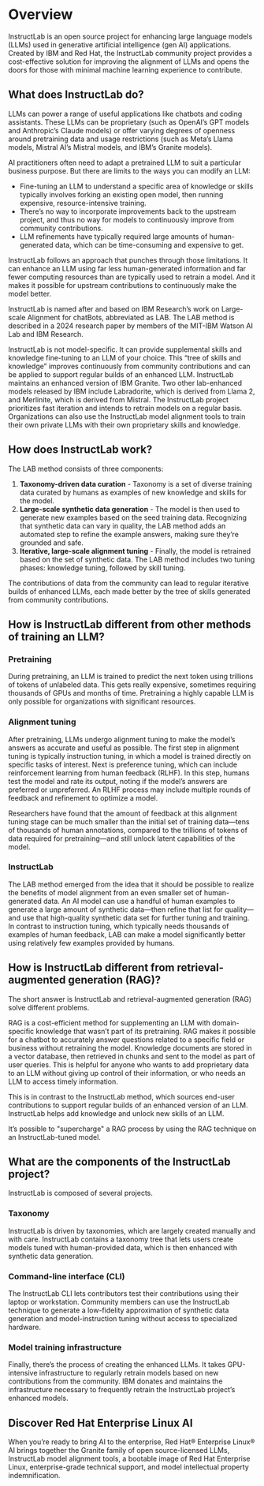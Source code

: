 # Overview

InstructLab is an open source project for enhancing large language models (LLMs) used in generative artificial intelligence (gen AI) applications. Created by IBM and Red Hat, the InstructLab community project provides a cost-effective solution for improving the alignment of LLMs and opens the doors for those with minimal machine learning experience to contribute.

## What does InstructLab do?

LLMs can power a range of useful applications like chatbots and coding assistants. These LLMs can be proprietary (such as OpenAI’s GPT models and Anthropic’s Claude models) or offer varying degrees of openness around pretraining data and usage restrictions (such as Meta’s Llama models, Mistral AI’s Mistral models, and IBM’s Granite models).

AI practitioners often need to adapt a pretrained LLM to suit a particular business purpose. But there are limits to the ways you can modify an LLM:

- Fine-tuning an LLM to understand a specific area of knowledge or skills typically involves forking an existing open model, then running expensive, resource-intensive training.
- There’s no way to incorporate improvements back to the upstream project, and thus no way for models to continuously improve from community contributions.
- LLM refinements have typically required large amounts of human-generated data, which can be time-consuming and expensive to get.

InstructLab follows an approach that punches through those limitations. It can enhance an LLM using far less human-generated information and far fewer computing resources than are typically used to retrain a model. And it makes it possible for upstream contributions to continuously make the model better.

InstructLab is named after and based on IBM Research’s work on Large-scale Alignment for chatBots, abbreviated as LAB. The LAB method is described in a 2024 research paper by members of the MIT-IBM Watson AI Lab and IBM Research.

InstructLab is not model-specific. It can provide supplemental skills and knowledge fine-tuning to an LLM of your choice. This “tree of skills and knowledge” improves continuously from community contributions and can be applied to support regular builds of an enhanced LLM. InstructLab maintains an enhanced version of IBM Granite. Two other lab-enhanced models released by IBM include Labradorite, which is derived from Llama 2, and Merlinite, which is derived from Mistral. The InstructLab project prioritizes fast iteration and intends to retrain models on a regular basis. Organizations can also use the InstructLab model alignment tools to train their own private LLMs with their own proprietary skills and knowledge.

## How does InstructLab work?

The LAB method consists of three components:

1. **Taxonomy-driven data curation** - Taxonomy is a set of diverse training data curated by humans as examples of new knowledge and skills for the model.
2. **Large-scale synthetic data generation** - The model is then used to generate new examples based on the seed training data. Recognizing that synthetic data can vary in quality, the LAB method adds an automated step to refine the example answers, making sure they’re grounded and safe.
3. **Iterative, large-scale alignment tuning** - Finally, the model is retrained based on the set of synthetic data. The LAB method includes two tuning phases: knowledge tuning, followed by skill tuning.

The contributions of data from the community can lead to regular iterative builds of enhanced LLMs, each made better by the tree of skills generated from community contributions.

## How is InstructLab different from other methods of training an LLM?

### Pretraining

During pretraining, an LLM is trained to predict the next token using trillions of tokens of unlabeled data. This gets really expensive, sometimes requiring thousands of GPUs and months of time. Pretraining a highly capable LLM is only possible for organizations with significant resources.

### Alignment tuning

After pretraining, LLMs undergo alignment tuning to make the model’s answers as accurate and useful as possible. The first step in alignment tuning is typically instruction tuning, in which a model is trained directly on specific tasks of interest. Next is preference tuning, which can include reinforcement learning from human feedback (RLHF). In this step, humans test the model and rate its output, noting if the model’s answers are preferred or unpreferred. An RLHF process may include multiple rounds of feedback and refinement to optimize a model.

Researchers have found that the amount of feedback at this alignment tuning stage can be much smaller than the initial set of training data—tens of thousands of human annotations, compared to the trillions of tokens of data required for pretraining—and still unlock latent capabilities of the model.

### InstructLab

The LAB method emerged from the idea that it should be possible to realize the benefits of model alignment from an even smaller set of human-generated data. An AI model can use a handful of human examples to generate a large amount of synthetic data—then refine that list for quality—and use that high-quality synthetic data set for further tuning and training. In contrast to instruction tuning, which typically needs thousands of examples of human feedback, LAB can make a model significantly better using relatively few examples provided by humans.

## How is InstructLab different from retrieval-augmented generation (RAG)?

The short answer is InstructLab and retrieval-augmented generation (RAG) solve different problems.

RAG is a cost-efficient method for supplementing an LLM with domain-specific knowledge that wasn’t part of its pretraining. RAG makes it possible for a chatbot to accurately answer questions related to a specific field or business without retraining the model. Knowledge documents are stored in a vector database, then retrieved in chunks and sent to the model as part of user queries. This is helpful for anyone who wants to add proprietary data to an LLM without giving up control of their information, or who needs an LLM to access timely information.

This is in contrast to the InstructLab method, which sources end-user contributions to support regular builds of an enhanced version of an LLM. InstructLab helps add knowledge and unlock new skills of an LLM.

It’s possible to "supercharge" a RAG process by using the RAG technique on an InstructLab-tuned model.

## What are the components of the InstructLab project?

InstructLab is composed of several projects.

### Taxonomy

InstructLab is driven by taxonomies, which are largely created manually and with care. InstructLab contains a taxonomy tree that lets users create models tuned with human-provided data, which is then enhanced with synthetic data generation.

### Command-line interface (CLI)

The InstructLab CLI lets contributors test their contributions using their laptop or workstation. Community members can use the InstructLab technique to generate a low-fidelity approximation of synthetic data generation and model-instruction tuning without access to specialized hardware.

### Model training infrastructure

Finally, there’s the process of creating the enhanced LLMs. It takes GPU-intensive infrastructure to regularly retrain models based on new contributions from the community. IBM donates and maintains the infrastructure necessary to frequently retrain the InstructLab project’s enhanced models.

## Discover Red Hat Enterprise Linux AI

When you’re ready to bring AI to the enterprise, Red Hat® Enterprise Linux® AI brings together the Granite family of open source-licensed LLMs, InstructLab model alignment tools, a bootable image of Red Hat Enterprise Linux, enterprise-grade technical support, and model intellectual property indemnification.
